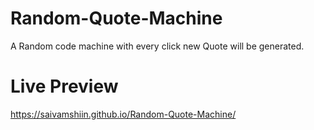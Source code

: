 # Random-Quote-Machine
A Random code machine  with every click new Quote will be generated.

# Live Preview 
https://saivamshiin.github.io/Random-Quote-Machine/
